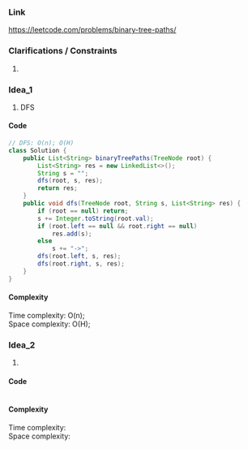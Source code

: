 
### Link

https://leetcode.com/problems/binary-tree-paths/

### Clarifications / Constraints

1. 

### Idea_1

1. DFS


#### Code

```java
// DFS: O(n); O(H)
class Solution {
    public List<String> binaryTreePaths(TreeNode root) {
        List<String> res = new LinkedList<>();
        String s = "";
        dfs(root, s, res);
        return res;
    }
    public void dfs(TreeNode root, String s, List<String> res) {
        if (root == null) return;
        s += Integer.toString(root.val);
        if (root.left == null && root.right == null) 
            res.add(s);
        else
            s += "->";
        dfs(root.left, s, res);
        dfs(root.right, s, res);
    }
}
```

#### Complexity

Time complexity: O(n);  
Space complexity: O(H);


### Idea_2

1. 


#### Code

```java

```

#### Complexity

Time complexity:  
Space complexity: 
